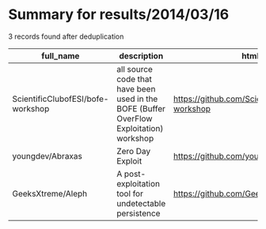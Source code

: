 
# Summary for results/2014/03/16
    
3 records found after deduplication

| full_name | description | html_url | matched_list | matched_count | pushed_at | size | stargazers_count | language | forks_count |
|-----------------------------------|-----------------------------------------------------------------------------------------|------------------------------------------------------|----------------|-----------------|---------------------------|--------|--------------------|------------|---------------|
| ScientificClubofESI/bofe-workshop | all source code that have been used in the BOFE (Buffer OverFlow Exploitation) workshop | https://github.com/ScientificClubofESI/bofe-workshop | ['exploit'] | 1 | 2014-03-16 17:08:03+00:00 | 133 | 0 | C | 2 |
| youngdev/Abraxas | Zero Day Exploit | https://github.com/youngdev/Abraxas | ['exploit'] | 1 | 2014-03-16 04:30:38+00:00 | 424340 | 0 | Java | 0 |
| GeeksXtreme/Aleph | A post-exploitation tool for undetectable persistence | https://github.com/GeeksXtreme/Aleph | ['exploit'] | 1 | 2014-03-16 00:12:44+00:00 | 256 | 0 | C | 0 |
